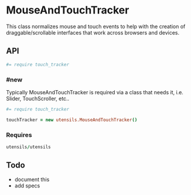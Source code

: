 # MouseAndTouchTracker
This class normalizes mouse and touch events to help with the creation of draggable/scrollable interfaces
that work across browsers and devices.


## API
```coffee
#= require touch_tracker
```

### #new
Typically MouseAndTouchTracker is required via a class that needs it, i.e. Slider, TouchScroller, etc..

```coffee
#= require touch_tracker

touchTracker = new utensils.MouseAndTouchTracker()
```

### Requires
```coffee
utensils/utensils
```


## Todo
- document this
- add specs

